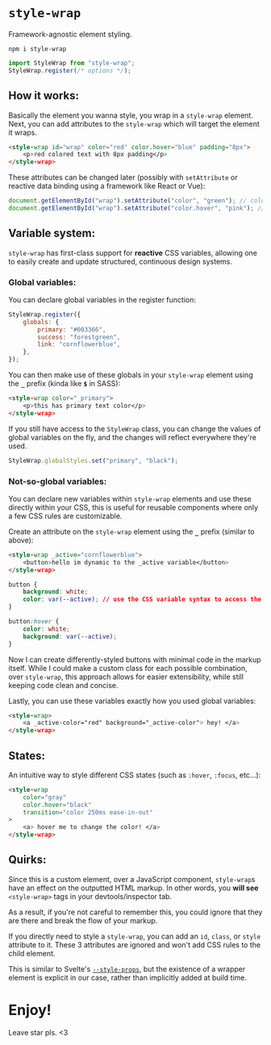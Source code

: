 # `style-wrap`

Framework-agnostic element styling.

`npm i style-wrap`

```js
import StyleWrap from "style-wrap";
StyleWrap.register(/* options */);
```

## How it works:

Basically the element you wanna style, you wrap in a `style-wrap` element. Next, you can add attributes to the `style-wrap` which will target the element it wraps.

```html
<style-wrap id="wrap" color="red" color.hover="blue" padding="8px">
    <p>red colored text with 8px padding</p>
</style-wrap>
```

These attributes can be changed later (possibly with `setAttribute` or reactive data binding using a framework like React or Vue):

```js
document.getElementById("wrap").setAttribute("color", "green"); // color: green; by default
document.getElementById("wrap").setAttribute("color.hover", "pink"); // color: pink; on hover
```

## Variable system:

`style-wrap` has first-class support for **reactive** CSS variables, allowing one to easily create and update structured, continuous design systems.

### Global variables:

You can declare global variables in the register function:

```js
StyleWrap.register({
    globals: {
        primary: "#003366",
        success: "forestgreen",
        link: "cornflowerblue",
    },
});
```

You can then make use of these globals in your `style-wrap` element using the **`_`** prefix (kinda like **`$`** in SASS):

```html
<style-wrap color="_primary">
    <p>this has primary text color</p>
</style-wrap>
```

If you still have access to the `StyleWrap` class, you can change the values of global variables on the fly, and the changes will reflect everywhere they're used.

```js
StyleWrap.globalStyles.set("primary", "black");
```

### Not-so-global variables:

You can declare new variables within `style-wrap` elements and use these directly within your CSS, this is useful for reusable components where only a few CSS rules are customizable.

Create an attribute on the `style-wrap` element using the **`_`** prefix (similar to above):

```html
<style-wrap _active="cornflowerblue">
    <button>hello im dynamic to the _active variable</button>
</style-wrap>
```

```css
button {
    background: white;
    color: var(--active); // use the CSS variable syntax to access the variable.
}

button:hover {
    color: white;
    background: var(--active);
}
```

Now I can create differently-styled buttons with minimal code in the markup itself. While I could make a custom class for each possible combination, over `style-wrap`, this approach allows for easier extensibility, while still keeping code clean and concise.

Lastly, you can use these variables exactly how you used global variables:

```html
<style-wrap>
    <a _active-color="red" background="_active-color"> hey! </a>
</style-wrap>
```

## States:

An intuitive way to style different CSS states (such as `:hover`, `:focus`, etc...):

```html
<style-wrap
    color="gray"
    color.hover="black"
    transition="color 250ms ease-in-out"
>
    <a> hover me to change the color! </a>
</style-wrap>
```

## Quirks:

Since this is a custom element, over a JavaScript component, `style-wrap`s have an effect on the outputted HTML markup. In other words, you **will see** `<style-wrap>` tags in your devtools/inspector tab. 

As a result, if you're not careful to remember this, you could ignore that they are there and break the flow of your markup.

If you directly need to style a `style-wrap`, you can add an `id`, `class`, or `style` attribute to it. These 3 attributes are ignored and won't add CSS rules to the child element.

This is similar to Svelte's [`--style-props`](https://svelte.dev/docs#style_props), but the existence of a wrapper element is explicit in our case, rather than implicitly added at build time.

# Enjoy!

Leave star pls. <3